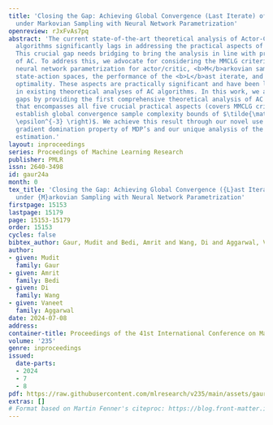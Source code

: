 ```yaml
---
title: 'Closing the Gap: Achieving Global Convergence (Last Iterate) of Actor-Critic
  under Markovian Sampling with Neural Network Parametrization'
openreview: rJxFvAs7pq
abstract: 'The current state-of-the-art theoretical analysis of Actor-Critic (AC)
  algorithms significantly lags in addressing the practical aspects of AC implementations.
  This crucial gap needs bridging to bring the analysis in line with practical implementations
  of AC. To address this, we advocate for considering the MMCLG criteria: <b>M</b>ulti-layer
  neural network parametrization for actor/critic, <b>M</b>arkovian sampling, <b>C</b>ontinuous
  state-action spaces, the performance of the <b>L</b>ast iterate, and <b>G</b>lobal
  optimality. These aspects are practically significant and have been largely overlooked
  in existing theoretical analyses of AC algorithms. In this work, we address these
  gaps by providing the first comprehensive theoretical analysis of AC algorithms
  that encompasses all five crucial practical aspects (covers MMCLG criteria). We
  establish global convergence sample complexity bounds of $\tilde{\mathcal{O}}\left(
  \epsilon^{-3} \right)$. We achieve this result through our novel use of the weak
  gradient domination property of MDP’s and our unique analysis of the error in critic
  estimation.'
layout: inproceedings
series: Proceedings of Machine Learning Research
publisher: PMLR
issn: 2640-3498
id: gaur24a
month: 0
tex_title: 'Closing the Gap: Achieving Global Convergence ({L}ast Iterate) of Actor-Critic
  under {M}arkovian Sampling with Neural Network Parametrization'
firstpage: 15153
lastpage: 15179
page: 15153-15179
order: 15153
cycles: false
bibtex_author: Gaur, Mudit and Bedi, Amrit and Wang, Di and Aggarwal, Vaneet
author:
- given: Mudit
  family: Gaur
- given: Amrit
  family: Bedi
- given: Di
  family: Wang
- given: Vaneet
  family: Aggarwal
date: 2024-07-08
address:
container-title: Proceedings of the 41st International Conference on Machine Learning
volume: '235'
genre: inproceedings
issued:
  date-parts:
  - 2024
  - 7
  - 8
pdf: https://raw.githubusercontent.com/mlresearch/v235/main/assets/gaur24a/gaur24a.pdf
extras: []
# Format based on Martin Fenner's citeproc: https://blog.front-matter.io/posts/citeproc-yaml-for-bibliographies/
---
```

